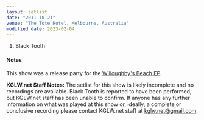 ```yaml
---
layout: setlist
date: "2011-10-21"
venue: "The Tote Hotel, Melbourne, Australia"
modified date: 2023-02-04
---
```


 1. Black Tooth


#### Notes

This show was a release party for the [Willoughby's Beach EP](https://kglw.net/releases/willoughbys-beach/).

**KGLW.net Staff Notes:** The setlist for this show is likely incomplete and no recordings are available. Black Tooth is reported to have been performed, but KGLW.net staff has been unable to confirm. If anyone has any further information on what was played at this show or, ideally, a complete or conclusive recording please contact KGLW.net staff at kglw.net@gmail.com.
